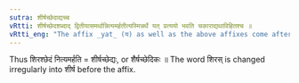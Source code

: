 ```yaml
---
sutra: शीर्षच्छेदाद्यच्च
vRtti: शीर्षच्छेदशब्दाद् द्वितीयासमर्थान्नित्यमर्हतीत्यस्मिन्नर्थे यत् प्रत्ययो भवति चकाराद्यथाविहितश्च ॥
vRtti_eng: "The affix _yat_ (य) as well as the above affixes come after the word _Sirshachchheda_ in the accusative, in the sense of 'who deserves that under all circumstances'."
---
```

Thus शिरश्छेदं नित्यमर्हति = शीर्षच्छेद्यः, or शैर्षच्छेदिकः ॥ The word शिरस् is changed irregularly into शीर्ष before the affix.
